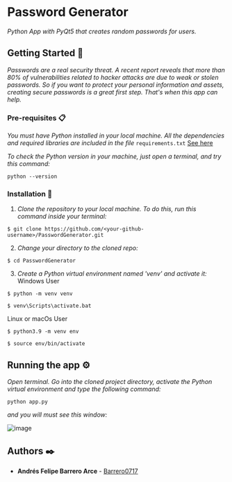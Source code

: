 # Password Generator 
_Python App with PyQt5 that creates random passwords for users._

## Getting Started  🚀

_Passwords are a real security threat. A recent report reveals that more than 80% of vulnerabilities related to hacker attacks are due to weak or stolen passwords. So if you want to protect your personal information and assets, creating secure passwords is a great first step. That's when this app can help._

### Pre-requisites  📋

_You must have Python installed in your local machine. All the dependencies and required libraries are included in the file_ <code>requirements.txt</code> [See here](https://github.com/Barrero0717/PasswordGenerator/blob/master/requirements.txt)

_To check the Python version in your machine, just open a terminal, and try this command:_

```
python --version
```

### Installation  🔧

1. _Clone the repository to your local machine. To do this, run this command inside your terminal:_
```
$ git clone https://github.com/<your-github-username>/PasswordGenerator.git
```

2. _Change your directory to the cloned repo:_ 
```
$ cd PasswordGenerator
```

3. _Create a Python virtual environment named 'venv' and activate it:_
Windows User
```
$ python -m venv venv
```
```
$ venv\Scripts\activate.bat
```

Linux or macOs User
```
$ python3.9 -m venv env
```
```
$ source env/bin/activate
```

## Running the app ⚙️

_Open terminal. Go into the cloned project directory, activate the Python virtual environment and type the following command:_

```
python app.py
```

_and you will must see this window:_

![image](https://user-images.githubusercontent.com/66132335/166960473-a5e10a40-fde3-4cf5-8989-fe0904ca06a5.png)


## Authors ✒️

* **Andrés Felipe Barrero Arce** - [Barrero0717](https://github.com/barrero0717)
